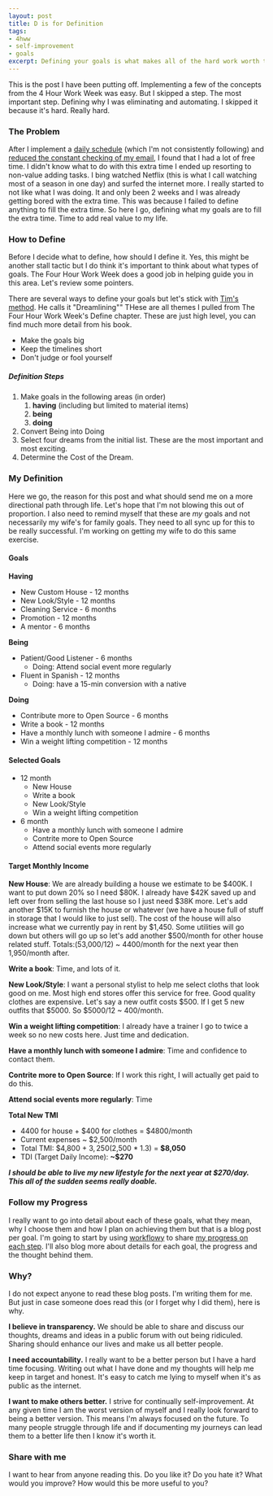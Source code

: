 ```yaml
---
layout: post
title: D is for Definition
tags:
- 4hww
- self-improvement
- goals
excerpt: Defining your goals is what makes all of the hard work worth the time.
---
```


This is the post I have been putting off.  Implementing a few of the concepts from the 4 Hour Work Week was easy.  But I skipped a step.  The most important step.  Defining why I was eliminating and automating.  I skipped it because it's hard.  Really hard.

### The Problem

After I implement a [daily schedule](http://indytechcook.com/being-purposeful) (which I'm not consistently following) and [reduced the constant checking of my email](http://indytechcook.com/email-processing), I found that I had a lot of free time.  I didn't know what to do with this extra time I ended up resorting to non-value adding tasks.  I bing watched Netflix (this is what I call watching most of a season in one day) and surfed the internet more.  I really started to not like what I was doing.  It and only been 2 weeks and I was already getting bored with the extra time.  This was because I failed to define anything to fill the extra time. So here I go, defining what my goals are to fill the extra time.  Time to add real value to my life. 

### How to Define

Before I decide what to define, how should I define it.  Yes, this might be another stall tactic but I do think it's important to think about what types of goals.  The Four Hour Work Week does a good job in helping guide you in this area.  Let's review some pointers.

There are several ways to define your goals but let's stick with [Tim's method](http://www.fourhourworkweek.com/blog/4-hour-workweek-tools/#chap4).  He calls it "Dreamlining""  THese are all themes I pulled from The Four Hour Work Week's Define chapter.  These are just high level, you can find much more detail from his book.

* Make the goals big
* Keep the timelines short
* Don't judge or fool yourself

##### Definition Steps

1. Make goals in the following areas (in order)
    1. **having** (including but limited to material items)
    2. **being**
    3. **doing**
3. Convert Being into Doing
4. Select four dreams from the initial list.  These are the most important and most exciting.
5. Determine the Cost of the Dream.

### My Definition

Here we go, the reason for this post and what should send me on a more directional path through life.  Let's hope that I'm not blowing this out of proportion.  I also need to remind myself that these are *my* goals and not necessarily my wife's for family goals.  They need to all sync up for this to be really successful.  I'm working on getting my wife to do this same exercise.

#### Goals

**Having**

* New Custom House - 12 months
* New Look/Style - 12 months
* Cleaning Service - 6 months
* Promotion - 12 months
* A mentor - 6 months

**Being**

* Patient/Good Listener - 6 months
    * Doing: Attend social event more regularly
* Fluent in Spanish - 12 months
    * Doing: have a 15-min conversion with a native

**Doing**

* Contribute more to Open Source - 6 months
* Write a book - 12 months
* Have a monthly lunch with someone I admire - 6 months
* Win a weight lifting competition - 12 months

#### Selected Goals

* 12 month
    * New House
    * Write a book
    * New Look/Style
    * Win a weight lifting competition
* 6 month
    * Have a monthly lunch with someone I admire
    * Contrite more to Open Source
    * Attend social events more regularly
    
#### Target Monthly Income

**New House**: We are already building a house we estimate to be $400K.  I want to put down 20% so I need $80K.  I already have $42K saved up and left over from selling the last house so I just need $38K more.  Let's add another $15K to furnish the house or whatever (we have a house full of stuff in storage that I would like to just sell).  The cost of the house will also increase what we currently pay in rent by $1,450.  Some utilities will go down but others will go up so let's add another $500/month for other house related stuff.  Totals:(53,000/12) ~ 4400/month for the next year then 1,950/month after.

**Write a book**: Time, and lots of it.

**New Look/Style**: I want a personal stylist to help me select cloths that look good on me.  Most high end stores offer this service for free.  Good quality clothes are expensive.  Let's say a new outfit costs $500.  If I get 5 new outfits that $5000.  So $5000/12 ~ 400/month.

**Win a weight lifting competition**: I already have a trainer I go to twice a week so no new costs here.  Just time and dedication.

**Have a monthly lunch with someone I admire**: Time and confidence to contact them.

**Contrite more to Open Source**: If I work this right, I will actually get paid to do this.

**Attend social events more regularly**: Time

**Total New TMI**

* 4400 for house + $400 for clothes = $4800/month
* Current expenses ~ $2,500/month
* Total TMI: $4,800 + $3,250 ($2,500 * 1.3) = **$8,050**
* TDI (Target Daily Income): **~$270**

***I should be able to live my new lifestyle for the next year at $270/day.  This all of the sudden seems really doable.***


### Follow my Progress

I really want to go into detail about each of these goals, what they mean, why I choose them and how I plan on achieving them but that is a blog post per goal.  I'm going to start by using [workflowy](https://workflowy.com/?ref=cc89f9d) to share [my progress on each step](https://workflowy.com/shared/3d0efacd-b6ca-4a2d-41a4-c4c154975653/).  I'll also blog more about details for each goal, the progress and the thought behind them.

### Why?

I do not expect anyone to read these blog posts.  I'm writing them for me.  But just in case someone does read this (or I forget why I did them), here is why.

**I believe in transparency.**  We should be able to share and discuss our thoughts, dreams and ideas in a public forum with out being ridiculed.  Sharing should enhance our lives and make us all better people.  

**I need accountability.**  I really want to be a better person but I have a hard time focusing.  Writing out what I have done and my thoughts will help me keep in target and honest.  It's easy to catch me lying to myself when it's as public as the internet.

**I want to make others better.**  I strive for continually self-improvement.  At any given time I am the worst version of myself and I really look forward to being a better version.  This means I'm always focused on the future.  To many people struggle through life and if documenting my journeys can lead them to a  better life then I know it's worth it.

### Share with me

I want to hear from anyone reading this.  Do you like it?  Do you hate it?  What would you improve?  How would this be more useful to you?

